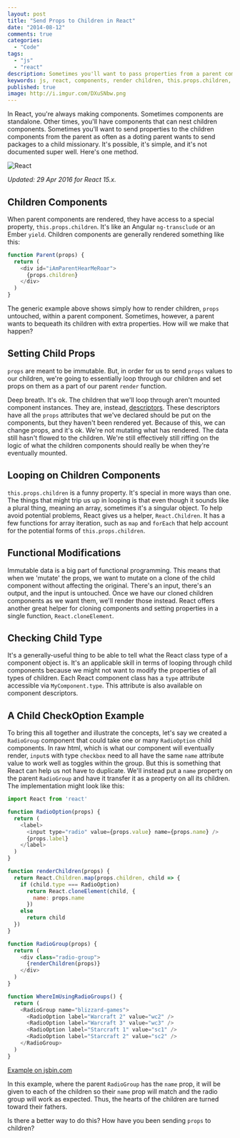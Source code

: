 ```yaml
---
layout: post
title: "Send Props to Children in React"
date: "2014-08-12"
comments: true
categories:
  - "Code"
tags:
  - "js"
  - "react"
description: Sometimes you'll want to pass properties from a parent component to children components.  Here's how to do it.
keywords: js, react, components, render children, this.props.children, child props, child properties
published: true
image: http://i.imgur.com/DXuSNbw.png
---
```


In React, you're always making components.  Sometimes components are standalone.  Other times, you'll have components that can nest children components.  Sometimes you'll want to send properties to the children components from the parent as often as a doting parent wants to send packages to a child missionary.  It's possible, it's simple, and it's not documented super well.  Here's one method.

![React](http://i.imgur.com/DXuSNbw.png)

<!--more-->

*Updated: 29 Apr 2016 for React 15.x.*

## Children Components

When parent components are rendered, they have access to a special property, `this.props.children`.  It's like an Angular `ng-transclude` or an Ember `yield`.  Children components are generally rendered something like this:

```js
function Parent(props) {
  return (
    <div id="iAmParentHearMeRoar">
      {props.children}
    </div>
  )
}
```

The generic example above shows simply how to render children, `props` untouched, within a parent component.  Sometimes, however, a parent wants to bequeath its children with extra properties.  How will we make that happen?

## Setting Child Props

`props` are meant to be immutable.  But, in order for us to send `props` values to our children, we're going to essentially loop through our children and set props on them as a part of our parent `render` function.

Deep breath.  It's ok.  The children that we'll loop through aren't mounted component instances.  They are, instead, [descriptors](http://facebook.github.io/react/blog/2014/07/17/react-v0.11.html#descriptors).  These descriptors have all the `props` attributes that we've declared should be put on the components, but they haven't been rendered yet.  Because of this, we can change props, and it's ok.  We're not mutating what has rendered.  The data still hasn't flowed to the children.  We're still effectively still riffing on the logic of what the children components should really be when they're eventually mounted.

## Looping on Children Components

`this.props.children` is a funny property.  It's special in more ways than one.  The things that might trip us up in looping is that even though it sounds like a plural thing, meaning an array, sometimes it's a singular object.  To help avoid potential problems, React gives us a helper, `React.Children`.  It has a few functions for array iteration, such as `map` and `forEach` that help account for the potential forms of `this.props.children`.

## Functional Modifications

Immutable data is a big part of functional programming.  This means that when we 'mutate' the props, we want to mutate on a clone of the child component without affecting the original.  There's an input, there's an output, and the input is untouched.  Once we have our cloned children components as we want them, we'll render those instead.  React offers another great helper for cloning components and setting properties in a single function, `React.cloneElement`.

## Checking Child Type

It's a generally-useful thing to be able to tell what the React class type of a component object is.  It's an applicable skill in terms of looping through child components because we might not want to modify the properties of all types of children.  Each React component class has a `type` attribute accessible via `MyComponent.type`.  This attribute is also available on component descriptors.

## A Child CheckOption Example

To bring this all together and illustrate the concepts, let's say we created a `RadioGroup` component that could take one or many `RadioOption` child components.  In raw html, which is what our component will eventually render, `input`s with type `checkbox` need to all have the same `name` attribute value to work well as toggles within the group.  But this is something that React can help us not have to duplicate.  We'll instead put a `name` property on the parent `RadioGroup` and have it transfer it as a property on all its children.  The implementation might look like this:

```js
import React from 'react'

function RadioOption(props) {
  return (
    <label>
      <input type="radio" value={props.value} name={props.name} />
      {props.label}
    </label>
  )
}

function renderChildren(props) {
  return React.Children.map(props.children, child => {
    if (child.type === RadioOption)
      return React.cloneElement(child, {
        name: props.name
      })
    else
      return child
  })
}

function RadioGroup(props) {
  return (
    <div class="radio-group">
      {renderChildren(props)}
    </div>
  )
}

function WhereImUsingRadioGroups() {
  return (
    <RadioGroup name="blizzard-games">
      <RadioOption label="Warcraft 2" value="wc2" />
      <RadioOption label="Warcraft 3" value="wc3" />
      <RadioOption label="Starcraft 1" value="sc1" />
      <RadioOption label="Starcraft 2" value="sc2" />
    </RadioGroup>
  )
}
```

<a class="jsbin-embed" href="http://react.jsbin.com/jahekimigi/embed?js,output">Example on jsbin.com</a><script src="http://static.jsbin.com/js/embed.min.js?3.35.12"></script>

In this example, where the parent `RadioGroup` has the `name` prop, it will be given to each of the children so their `name` prop will match and the radio group will work as expected.  Thus, the hearts of the children are turned toward their fathers.

Is there a better way to do this?  How have you been sending `props` to children?
